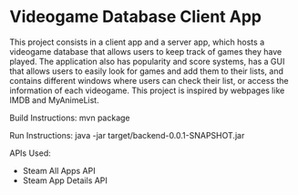 # Videogame Database Client App

This project consists in a client app and a server app, which hosts a videogame database that allows users to keep track of games they have played. The application also has popularity and score systems, has a GUI that allows users to easily look for games and add them to their lists, and contains different windows where users can check their list, or access the information of each videogame. This project is inspired by webpages like IMDB and MyAnimeList.

Build Instructions: 
mvn package 

Run Instructions:
java -jar target/backend-0.0.1-SNAPSHOT.jar 

APIs Used:
 - Steam All Apps API
 - Steam App Details API
